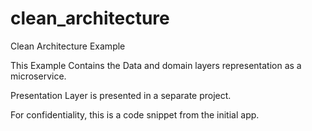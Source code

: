 # clean_architecture

Clean Architecture Example

This Example Contains the Data and domain layers representation as a microservice.

Presentation Layer is presented in a separate project.

For confidentiality, this is a code snippet from the initial app.

